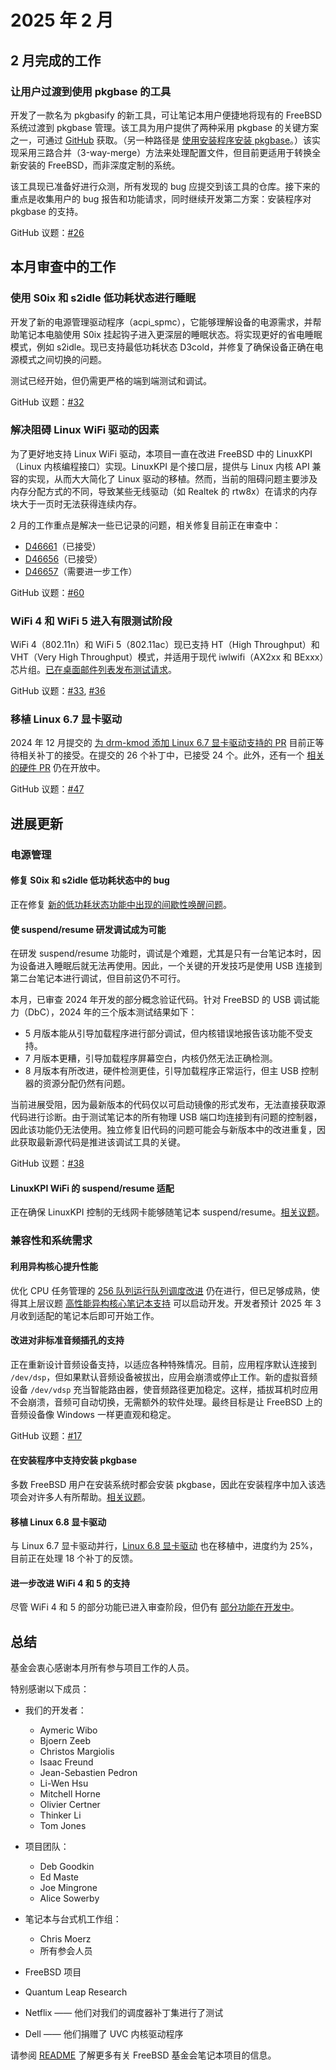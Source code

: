 # 2025 年 2 月

## 2 月完成的工作

### 让用户过渡到使用 pkgbase 的工具

开发了一款名为 pkgbasify 的新工具，可让笔记本用户便捷地将现有的 FreeBSD 系统过渡到 pkgbase 管理。该工具为用户提供了两种采用 pkgbase 的关键方案之一，可通过 [GitHub](https://github.com/ifreund/pkgbasify) 获取。（另一种路径是 [使用安装程序安装 pkgbase](https://github.com/FreeBSDFoundation/proj-laptop/issues/37)。）该实现采用三路合并（3-way-merge）方法来处理配置文件，但目前更适用于转换全新安装的 FreeBSD，而非深度定制的系统。

该工具现已准备好进行众测，所有发现的 bug 应提交到该工具的仓库。接下来的重点是收集用户的 bug 报告和功能请求，同时继续开发第二方案：安装程序对 pkgbase 的支持。

GitHub 议题：[#26](https://github.com/FreeBSDFoundation/proj-laptop/issues/26)

## 本月审查中的工作

### 使用 S0ix 和 s2idle 低功耗状态进行睡眠

开发了新的电源管理驱动程序（acpi_spmc），它能够理解设备的电源需求，并帮助笔记本电脑使用 S0ix 挂起钩子进入更深层的睡眠状态。将实现更好的省电睡眠模式，例如 s2idle。现已支持最低功耗状态 D3cold，并修复了确保设备正确在电源模式之间切换的问题。

测试已经开始，但仍需更严格的端到端测试和调试。

GitHub 议题：[#32](https://github.com/FreeBSDFoundation/proj-laptop/issues/32)

### 解决阻碍 Linux WiFi 驱动的因素

为了更好地支持 Linux WiFi 驱动，本项目一直在改进 FreeBSD 中的 LinuxKPI（Linux 内核编程接口）实现。LinuxKPI 是个接口层，提供与 Linux 内核 API 兼容的实现，从而大大简化了 Linux 驱动的移植。然而，当前的阻碍问题主要涉及内存分配方式的不同，导致某些无线驱动（如 Realtek 的 rtw8x）在请求的内存块大于一页时无法获得连续内存。

2 月的工作重点是解决一些已记录的问题，相关修复目前正在审查中：

- [D46661](https://reviews.freebsd.org/D46661)（已接受）
- [D46656](https://reviews.freebsd.org/D46656)（已接受）
- [D46657](https://reviews.freebsd.org/D46657)（需要进一步工作）

GitHub 议题：[#60](https://github.com/FreeBSDFoundation/proj-laptop/issues/60)

### WiFi 4 和 WiFi 5 进入有限测试阶段

WiFi 4（802.11n）和 WiFi 5（802.11ac）现已支持 HT（High Throughput）和 VHT（Very High Throughput）模式，并适用于现代 iwlwifi（AX2xx 和 BExxx）芯片组。[已在桌面邮件列表发布测试请求](https://lists.freebsd.org/archives/freebsd-wireless/2025-February/002964.html)。

GitHub 议题：[#33](https://github.com/FreeBSDFoundation/proj-laptop/issues/33), [#36](https://github.com/FreeBSDFoundation/proj-laptop/issues/36)

### 移植 Linux 6.7 显卡驱动

2024 年 12 月提交的 [为 drm-kmod 添加 Linux 6.7 显卡驱动支持的 PR](https://github.com/freebsd/drm-kmod/pull/332) 目前正等待相关补丁的接受。在提交的 26 个补丁中，已接受 24 个。此外，还有一个 [相关的硬件 PR](https://github.com/freebsd/drm-kmod-firmware/pull/36) 仍在开放中。

GitHub 议题：[#47](https://github.com/FreeBSDFoundation/proj-laptop/issues/47)

## 进展更新

### 电源管理

#### 修复 S0ix 和 s2idle 低功耗状态中的 bug

正在修复 [新的低功耗状态功能中出现的间歇性唤醒问题](https://github.com/FreeBSDFoundation/proj-laptop/issues/55)。

#### 使 suspend/resume 研发调试成为可能

在研发 suspend/resume 功能时，调试是个难题，尤其是只有一台笔记本时，因为设备进入睡眠后就无法再使用。因此，一个关键的开发技巧是使用 USB 连接到第二台笔记本进行调试，但目前这仍不可行。

本月，已审查 2024 年开发的部分概念验证代码。针对 FreeBSD 的 USB 调试能力（DbC），2024 年的三个版本测试结果如下：

- 5 月版本能从引导加载程序进行部分调试，但内核错误地报告该功能不受支持。
- 7 月版本更糟，引导加载程序屏幕空白，内核仍然无法正确检测。
- 8 月版本有所改进，硬件检测更佳，引导加载程序正常运行，但主 USB 控制器的资源分配仍然有问题。

当前进展受阻，因为最新版本的代码仅以可启动镜像的形式发布，无法直接获取源代码进行诊断。由于测试笔记本的所有物理 USB 端口均连接到有问题的控制器，因此该功能仍无法使用。独立修复旧代码的问题可能会与新版本中的改进重复，因此获取最新源代码是推进该调试工具的关键。

GitHub 议题：[#38](https://github.com/FreeBSDFoundation/proj-laptop/issues/38)

#### LinuxKPI WiFi 的 suspend/resume 适配

正在确保 LinuxKPI 控制的无线网卡能够随笔记本 suspend/resume。[相关议题](https://github.com/FreeBSDFoundation/proj-laptop/issues/58)。

### 兼容性和系统需求

#### 利用异构核心提升性能

优化 CPU 任务管理的 [256 队列运行队列调度改进](https://github.com/FreeBSDFoundation/proj-laptop/issues/54) 仍在进行，但已足够成熟，使得其上层议题 [高性能异构核心笔记本支持](https://github.com/FreeBSDFoundation/proj-laptop/issues/22) 可以启动开发。开发者预计 2025 年 3 月收到适配的笔记本后即可开始工作。

#### 改进对非标准音频插孔的支持

正在重新设计音频设备支持，以适应各种特殊情况。目前，应用程序默认连接到 `/dev/dsp`，但如果默认音频设备被拔出，应用会崩溃或停止工作。新的虚拟音频设备 `/dev/vdsp` 充当智能路由器，使音频路径更加稳定。这样，插拔耳机时应用不会崩溃，音频可自动切换，无需额外的软件处理。最终目标是让 FreeBSD 上的音频设备像 Windows 一样更直观和稳定。

GitHub 议题：[#17](https://github.com/FreeBSDFoundation/proj-laptop/issues/17)

#### 在安装程序中支持安装 pkgbase

多数 FreeBSD 用户在安装系统时都会安装 pkgbase，因此在安装程序中加入该选项会对许多人有所帮助。[相关议题](https://github.com/FreeBSDFoundation/proj-laptop/issues/37)。

#### 移植 Linux 6.8 显卡驱动

与 Linux 6.7 显卡驱动并行，[Linux 6.8 显卡驱动](https://github.com/FreeBSDFoundation/proj-laptop/issues/49) 也在移植中，进度约为 25%，目前正在处理 18 个补丁的反馈。

#### 进一步改进 WiFi 4 和 5 的支持

尽管 WiFi 4 和 5 的部分功能已进入审查阶段，但仍有 [部分功能在开发中](https://github.com/FreeBSDFoundation/proj-laptop/issues/57)。

## 总结

基金会衷心感谢本月所有参与项目工作的人员。

特别感谢以下成员：

- 我们的开发者：
  - Aymeric Wibo  
  - Bjoern Zeeb  
  - Christos Margiolis  
  - Isaac Freund  
  - Jean-Sebastien Pedron  
  - Li-Wen Hsu  
  - Mitchell Horne  
  - Olivier Certner  
  - Thinker Li  
  - Tom Jones  

- 项目团队：
  - Deb Goodkin  
  - Ed Maste  
  - Joe Mingrone  
  - Alice Sowerby  

- 笔记本与台式机工作组：
  - Chris Moerz  
  - 所有参会人员  

- FreeBSD 项目  
- Quantum Leap Research  
- Netflix —— 他们对我们的调度器补丁集进行了测试  
- Dell —— 他们捐赠了 UVC 内核驱动程序  

请参阅 [README](../README.md) 了解更多有关 FreeBSD 基金会笔记本项目的信息。
